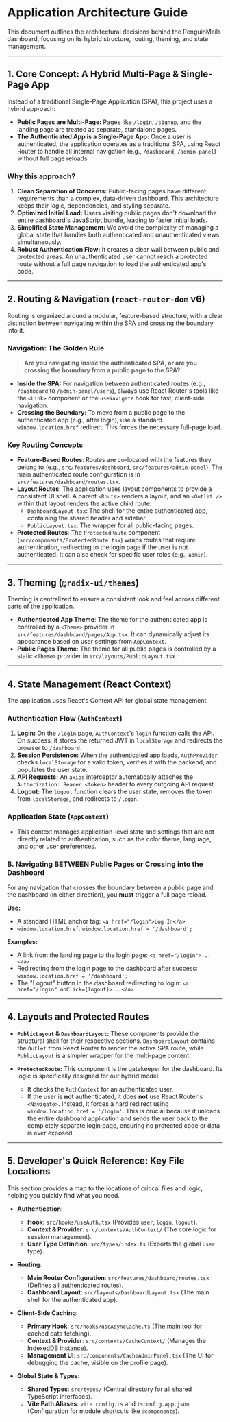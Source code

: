 # Application Architecture Guide

This document outlines the architectural decisions behind the PenguinMails dashboard, focusing on its hybrid structure, routing, theming, and state management.

---

## 1. Core Concept: A Hybrid Multi-Page & Single-Page App

Instead of a traditional Single-Page Application (SPA), this project uses a hybrid approach:

-   **Public Pages are Multi-Page:** Pages like `/login`, `/signup`, and the landing page are treated as separate, standalone pages.
-   **The Authenticated App is a Single-Page App:** Once a user is authenticated, the application operates as a traditional SPA, using React Router to handle all internal navigation (e.g., `/dashboard`, `/admin-panel`) without full page reloads.

### Why this approach?

1.  **Clean Separation of Concerns:** Public-facing pages have different requirements than a complex, data-driven dashboard. This architecture keeps their logic, dependencies, and styling separate.
2.  **Optimized Initial Load:** Users visiting public pages don't download the entire dashboard's JavaScript bundle, leading to faster initial loads.
3.  **Simplified State Management:** We avoid the complexity of managing a global state that handles both authenticated and unauthenticated views simultaneously.
4.  **Robust Authentication Flow:** It creates a clear wall between public and protected areas. An unauthenticated user cannot reach a protected route without a full page navigation to load the authenticated app's code.

---

## 2. Routing & Navigation (`react-router-dom` v6)

Routing is organized around a modular, feature-based structure, with a clear distinction between navigating within the SPA and crossing the boundary into it.

### Navigation: The Golden Rule

> **Are you navigating *inside* the authenticated SPA, or are you crossing the boundary from a public page to the SPA?**

-   **Inside the SPA:** For navigation between authenticated routes (e.g., `/dashboard` to `/admin-panel/users`), always use React Router's tools like the `<Link>` component or the `useNavigate` hook for fast, client-side navigation.
-   **Crossing the Boundary:** To move from a public page to the authenticated app (e.g., after login), use a standard `window.location.href` redirect. This forces the necessary full-page load.

### Key Routing Concepts

-   **Feature-Based Routes**: Routes are co-located with the features they belong to (e.g., `src/features/dashboard`, `src/features/admin-panel`). The main authenticated route configuration is in `src/features/dashboard/routes.tsx`.
-   **Layout Routes**: The application uses layout components to provide a consistent UI shell. A parent `<Route>` renders a layout, and an `<Outlet />` within that layout renders the active child route.
    -   `DashboardLayout.tsx`: The shell for the entire authenticated app, containing the shared header and sidebar.
    -   `PublicLayout.tsx`: The wrapper for all public-facing pages.
-   **Protected Routes**: The `ProtectedRoute` component (`src/components/ProtectedRoute.tsx`) wraps routes that require authentication, redirecting to the login page if the user is not authenticated. It can also check for specific user roles (e.g., `admin`).

---

## 3. Theming (`@radix-ui/themes`)

Theming is centralized to ensure a consistent look and feel across different parts of the application.

-   **Authenticated App Theme**: The theme for the authenticated app is controlled by a `<Theme>` provider in `src/features/dashboard/pages/App.tsx`. It can dynamically adjust its appearance based on user settings from `AppContext`.
-   **Public Pages Theme**: The theme for all public pages is controlled by a static `<Theme>` provider in `src/layouts/PublicLayout.tsx`.

---

## 4. State Management (React Context)

The application uses React's Context API for global state management.

### Authentication Flow (`AuthContext`)

1.  **Login:** On the `/login` page, `AuthContext`'s `login` function calls the API. On success, it stores the returned JWT in `localStorage` and redirects the browser to `/dashboard`.
2.  **Session Persistence:** When the authenticated app loads, `AuthProvider` checks `localStorage` for a valid token, verifies it with the backend, and populates the user state.
3.  **API Requests:** An `axios` interceptor automatically attaches the `Authorization: Bearer <token>` header to every outgoing API request.
4.  **Logout:** The `logout` function clears the user state, removes the token from `localStorage`, and redirects to `/login`.

### Application State (`AppContext`)

-   This context manages application-level state and settings that are not directly related to authentication, such as the color theme, language, and other user preferences.

### B. Navigating BETWEEN Public Pages or Crossing into the Dashboard

For any navigation that crosses the boundary between a public page and the dashboard (in either direction), you **must** trigger a full page reload.

**Use:**
-   A standard HTML anchor tag: `<a href="/login">Log In</a>`
-   `window.location.href`: `window.location.href = '/dashboard';`

**Examples:**
-   A link from the landing page to the login page: `<a href="/login">...</a>`
-   Redirecting from the login page to the dashboard after success: `window.location.href = '/dashboard';`
-   The "Logout" button in the dashboard redirecting to login: `<a href="/login" onClick={logout}>...</a>`

---

## 4. Layouts and Protected Routes

-   **`PublicLayout` & `DashboardLayout`:** These components provide the structural shell for their respective sections. `DashboardLayout` contains the `Outlet` from React Router to render the active SPA route, while `PublicLayout` is a simpler wrapper for the multi-page content.

-   **`ProtectedRoute`:** This component is the gatekeeper for the dashboard. Its logic is specifically designed for our hybrid model:
    -   It checks the `AuthContext` for an authenticated user.
    -   If the user is **not** authenticated, it does **not** use React Router's `<Navigate>`. Instead, it forces a hard redirect using `window.location.href = '/login'`. This is crucial because it unloads the entire dashboard application and sends the user back to the completely separate login page, ensuring no protected code or data is ever exposed.

---

## 5. Developer's Quick Reference: Key File Locations

This section provides a map to the locations of critical files and logic, helping you quickly find what you need.

- **Authentication**:
  - **Hook**: `src/hooks/useAuth.tsx` (Provides `user`, `login`, `logout`).
  - **Context & Provider**: `src/contexts/AuthContext/` (The core logic for session management).
  - **User Type Definition**: `src/types/index.ts` (Exports the global `User` type).

- **Routing**:
  - **Main Router Configuration**: `src/features/dashboard/routes.tsx` (Defines all authenticated routes).
  - **Dashboard Layout**: `src/layouts/DashboardLayout.tsx` (The main shell for the authenticated app).

- **Client-Side Caching**:
  - **Primary Hook**: `src/hooks/useAsyncCache.ts` (The main tool for cached data fetching).
  - **Context & Provider**: `src/contexts/CacheContext/` (Manages the IndexedDB instance).
  - **Management UI**: `src/components/CacheAdminPanel.tsx` (The UI for debugging the cache, visible on the profile page).

- **Global State & Types**:
  - **Shared Types**: `src/types/` (Central directory for all shared TypeScript interfaces).
  - **Vite Path Aliases**: `vite.config.ts` and `tsconfig.app.json` (Configuration for module shortcuts like `@components`).
